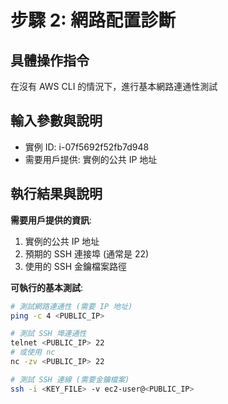 # 步驟 2: 網路配置診斷

## 具體操作指令
在沒有 AWS CLI 的情況下，進行基本網路連通性測試

## 輸入參數與說明
- 實例 ID: i-07f5692f52fb7d948
- 需要用戶提供: 實例的公共 IP 地址

## 執行結果與說明

**需要用戶提供的資訊**:
1. 實例的公共 IP 地址
2. 預期的 SSH 連接埠 (通常是 22)
3. 使用的 SSH 金鑰檔案路徑

**可執行的基本測試**:
```bash
# 測試網路連通性 (需要 IP 地址)
ping -c 4 <PUBLIC_IP>

# 測試 SSH 埠連通性
telnet <PUBLIC_IP> 22
# 或使用 nc
nc -zv <PUBLIC_IP> 22

# 測試 SSH 連線 (需要金鑰檔案)
ssh -i <KEY_FILE> -v ec2-user@<PUBLIC_IP>
```